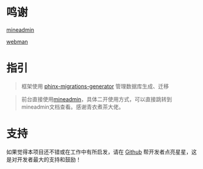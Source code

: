
# 鸣谢

[mineadmin](https://v0.mineadmin.com/)

[webman](https://www.workerman.net/doc/webman/README.html)



# 指引

> 框架使用 [phinx-migrations-generator](https://github.com/odan/phinx-migrations-generator) 管理数据库生成、迁移

> 前台直接使用[mineadmin](https://v0.mineadmin.com/doc/qiantai/)，具体二开使用方式，可以直接跳转到mineadmin文档查看。感谢青衣煮茶大佬。

# 支持

如果觉得本项目还不错或在工作中有所启发，请在 [Github](https://github.com/SeventColourStone/StoneAdmin) 帮开发者点亮星星，这是对开发者最大的支持和鼓励！